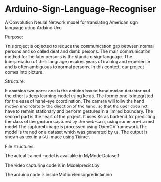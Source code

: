 # Arduino-Sign-Language-Recogniser

A Convolution Neural Network model for translating American sign language using Arduino Uno

Purpose:


This project is objected to reduce the communication gap between normal persons and so called deaf and dumb persons. The main communication method for the later persons is the standard sign language. The interpretation of their language requires years of training and experience and is often ambiguous to normal persons. In this context, our project comes into picture.

Structure:


It contains two parts: one is the arduino based hand motion detector and the other is deep learning model using keras.
The former one is integrated for the ease of hand-eye coordination. The camera will follw the hand motion and rotate to the direction of the hand, so that the user does not have to remain stationary and perform gestures in a limited boundary.
The second part is the heart of the project. It uses Keras backend for predicting the class of the gesture captured by the web-cam, using some pre-trained model.The captured image is processed using OpenCV framework.The model is trained on a dataset which was generated by us. The output is shown as text in a GUI made using Tkinter.


File structures:

The actual trained model is available in MyModelDataset1

The video capturing code is in Modelpredict.py

The arduino code is inside MotionSensorpredictor.ino

